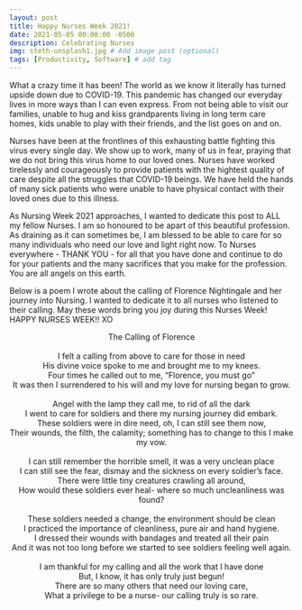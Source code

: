 ```yaml
---
layout: post
title: Happy Nurses Week 2021! 
date: 2021-05-05 00:00:00 -0500
description: Celebrating Nurses
img: steth-unsplash1.jpg # Add image post (optional)
tags: [Productivity, Software] # add tag
---
```



What a crazy time it has been! The world as we know it literally has turned upside down due to COVID-19. 
This pandemic has changed our everyday lives in more ways than I can even express. From not being able to visit our 
families, unable to hug and kiss grandparents living in long term care homes, kids unable to play with their friends,
and the list goes on and on. 

Nurses have been at the frontlines of this exhausting battle fighting this virus every single day. We show up to work, many of
us in fear, praying that we do not bring this virus home to our loved ones. Nurses have worked tirelessly and courageously to provide
patients with the hightest quality of care despite all the struggles that COVID-19 beings. We have held the hands of many sick patients 
who were unable to have physical contact with their loved ones due to this illness. 

As Nursing Week 2021 approaches, I wanted to dedicate this post to ALL my fellow Nurses. I am so honoured to be apart
of this beautiful profession. As draining as it can sometimes be, I am blessed to be able to care for so many individuals
who need our love and light right now. To Nurses everywhere - THANK YOU - for all that you have done and continue to do for your patients and the many
sacrifices that you make for the profession. You are all angels on this earth. 

Below is a poem I wrote about the calling of Florence Nightingale and her journey into Nursing. I wanted to dedicate it to all 
nurses who listened to their calling. May these words bring you joy during this Nurses Week! HAPPY NURSES WEEK!! XO



<p align="center">
The Calling of Florence<br>
<br>
I felt a calling from above to care for those in need<br>
His divine voice spoke to me and brought me to my knees.<br>
Four times he called out to me, “Florence, you must go”<br>
It was then I surrendered to his will and my love for nursing began to grow.<br>
<br>
Angel with the lamp they call me, to rid of all the dark<br>
I went to care for soldiers and there my nursing journey did embark.<br>
These soldiers were in dire need, oh, I can still see them now,<br>
Their wounds, the filth, the calamity; something has to change to this I make my vow.<br>
<br>  
I can still remember the horrible smell, it was a very unclean place<br>
I can still see the fear, dismay and the sickness on every soldier’s face.<br>
There were little tiny creatures crawling all around,<br>
How would these soldiers ever heal- where so much uncleanliness was found?<br>
<br>  
These soldiers needed a change, the environment should be clean<br>
I practiced the importance of cleanliness, pure air and hand hygiene.<br>
I dressed their wounds with bandages and treated all their pain<br>
And it was not too long before we started to see soldiers feeling well again.<br>
<br>
I am thankful for my calling and all the work that I have done<br>
But, I know, it has only truly just begun!<br>
There are so many others that need our loving care,<br>
What a privilege to be a nurse- our calling truly is so rare.</p>
